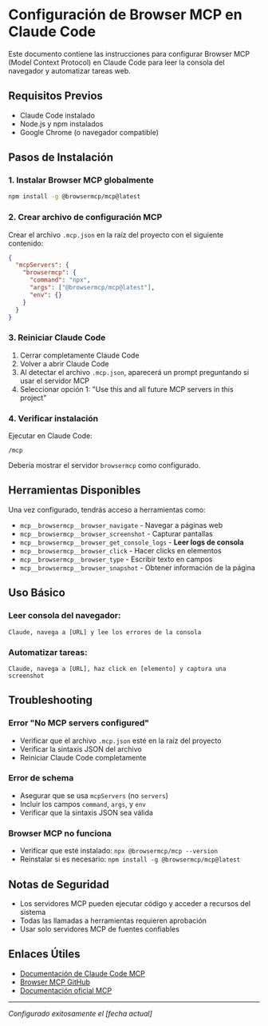 # Configuración de Browser MCP en Claude Code

Este documento contiene las instrucciones para configurar Browser MCP (Model Context Protocol) en Claude Code para leer la consola del navegador y automatizar tareas web.

## Requisitos Previos

- Claude Code instalado
- Node.js y npm instalados
- Google Chrome (o navegador compatible)

## Pasos de Instalación

### 1. Instalar Browser MCP globalmente

```bash
npm install -g @browsermcp/mcp@latest
```

### 2. Crear archivo de configuración MCP

Crear el archivo `.mcp.json` en la raíz del proyecto con el siguiente contenido:

```json
{
  "mcpServers": {
    "browsermcp": {
      "command": "npx",
      "args": ["@browsermcp/mcp@latest"],
      "env": {}
    }
  }
}
```

### 3. Reiniciar Claude Code

1. Cerrar completamente Claude Code
2. Volver a abrir Claude Code
3. Al detectar el archivo `.mcp.json`, aparecerá un prompt preguntando si usar el servidor MCP
4. Seleccionar opción 1: "Use this and all future MCP servers in this project"

### 4. Verificar instalación

Ejecutar en Claude Code:
```
/mcp
```

Debería mostrar el servidor `browsermcp` como configurado.

## Herramientas Disponibles

Una vez configurado, tendrás acceso a herramientas como:

- `mcp__browsermcp__browser_navigate` - Navegar a páginas web
- `mcp__browsermcp__browser_screenshot` - Capturar pantallas
- `mcp__browsermcp__browser_get_console_logs` - **Leer logs de consola**
- `mcp__browsermcp__browser_click` - Hacer clicks en elementos
- `mcp__browsermcp__browser_type` - Escribir texto en campos
- `mcp__browsermcp__browser_snapshot` - Obtener información de la página

## Uso Básico

### Leer consola del navegador:
```
Claude, navega a [URL] y lee los errores de la consola
```

### Automatizar tareas:
```
Claude, navega a [URL], haz click en [elemento] y captura una screenshot
```

## Troubleshooting

### Error "No MCP servers configured"
- Verificar que el archivo `.mcp.json` esté en la raíz del proyecto
- Verificar la sintaxis JSON del archivo
- Reiniciar Claude Code completamente

### Error de schema
- Asegurar que se usa `mcpServers` (no `servers`)
- Incluir los campos `command`, `args`, y `env`
- Verificar que la sintaxis JSON sea válida

### Browser MCP no funciona
- Verificar que esté instalado: `npx @browsermcp/mcp --version`
- Reinstalar si es necesario: `npm install -g @browsermcp/mcp@latest`

## Notas de Seguridad

- Los servidores MCP pueden ejecutar código y acceder a recursos del sistema
- Todas las llamadas a herramientas requieren aprobación
- Usar solo servidores MCP de fuentes confiables

## Enlaces Útiles

- [Documentación de Claude Code MCP](https://docs.anthropic.com/en/docs/claude-code/mcp)
- [Browser MCP GitHub](https://github.com/browsermcp/mcp)
- [Documentación oficial MCP](https://modelcontextprotocol.io/)

---
*Configurado exitosamente el [fecha actual]*